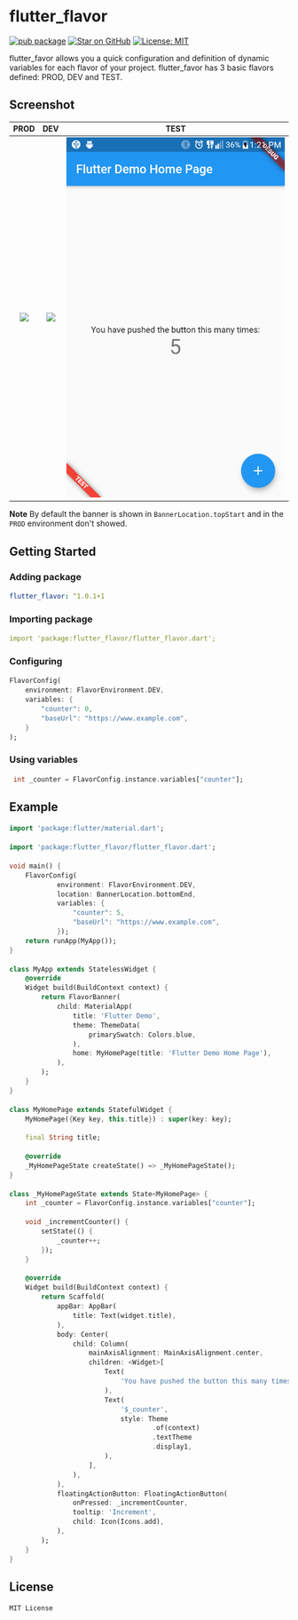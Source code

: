# flutter_flavor

[![pub package](https://img.shields.io/pub/v/flavor.svg)](https://pub.dartlang.org/packages/flutter_flavor)
[![Star on GitHub](https://img.shields.io/github/stars/lrferreiro/flutter_flavor.svg?style=flat&logo=github&colorB=deeppink&label=stars)](https://github.com/lrferreiro/flutter_flavor)
[![License: MIT](https://img.shields.io/badge/license-MIT-purple.svg)](https://opensource.org/licenses/MIT)

flutter_favor allows you a quick configuration and definition of dynamic variables for each flavor of your project. flutter_favor has 3 basic flavors defined: PROD, DEV and TEST.

## Screenshot

|               PROD              |               DEV                |               TEST                |
| :-----------------------------: | :------------------------------: | :------------------------------: |
| ![](screenshot/flavor_prod.png) | ![](screenshot/flavor_dev.png)   | ![](screenshot/flavor_test.png)  |

**Note** By default the banner is shown in `BannerLocation.topStart` and in the `PROD` environment don't showed.

## Getting Started

### Adding package

```yaml
flutter_flavor: ^1.0.1+1
```

### Importing package
```yaml
import 'package:flutter_flavor/flutter_flavor.dart';
```

### Configuring

```dart
FlavorConfig(
    environment: FlavorEnvironment.DEV,
    variables: {
        "counter": 0,
        "baseUrl": "https://www.example.com",
    }
);
```

### Using variables

```dart
 int _counter = FlavorConfig.instance.variables["counter"];
```

## Example

```dart
import 'package:flutter/material.dart';

import 'package:flutter_flavor/flutter_flavor.dart';

void main() {
    FlavorConfig(
            environment: FlavorEnvironment.DEV,
            location: BannerLocation.bottomEnd,
            variables: {
                "counter": 5,
                "baseUrl": "https://www.example.com",
            });
    return runApp(MyApp());
}

class MyApp extends StatelessWidget {
    @override
    Widget build(BuildContext context) {
        return FlavorBanner(
            child: MaterialApp(
                title: 'Flutter Demo',
                theme: ThemeData(
                    primarySwatch: Colors.blue,
                ),
                home: MyHomePage(title: 'Flutter Demo Home Page'),
            ),
        );
    }
}

class MyHomePage extends StatefulWidget {
    MyHomePage({Key key, this.title}) : super(key: key);

    final String title;

    @override
    _MyHomePageState createState() => _MyHomePageState();
}

class _MyHomePageState extends State<MyHomePage> {
    int _counter = FlavorConfig.instance.variables["counter"];

    void _incrementCounter() {
        setState(() {
            _counter++;
        });
    }

    @override
    Widget build(BuildContext context) {
        return Scaffold(
            appBar: AppBar(
                title: Text(widget.title),
            ),
            body: Center(
                child: Column(
                    mainAxisAlignment: MainAxisAlignment.center,
                    children: <Widget>[
                        Text(
                            'You have pushed the button this many times:',
                        ),
                        Text(
                            '$_counter',
                            style: Theme
                                    .of(context)
                                    .textTheme
                                    .display1,
                        ),
                    ],
                ),
            ),
            floatingActionButton: FloatingActionButton(
                onPressed: _incrementCounter,
                tooltip: 'Increment',
                child: Icon(Icons.add),
            ),
        );
    }
}
```

## License

    MIT License
